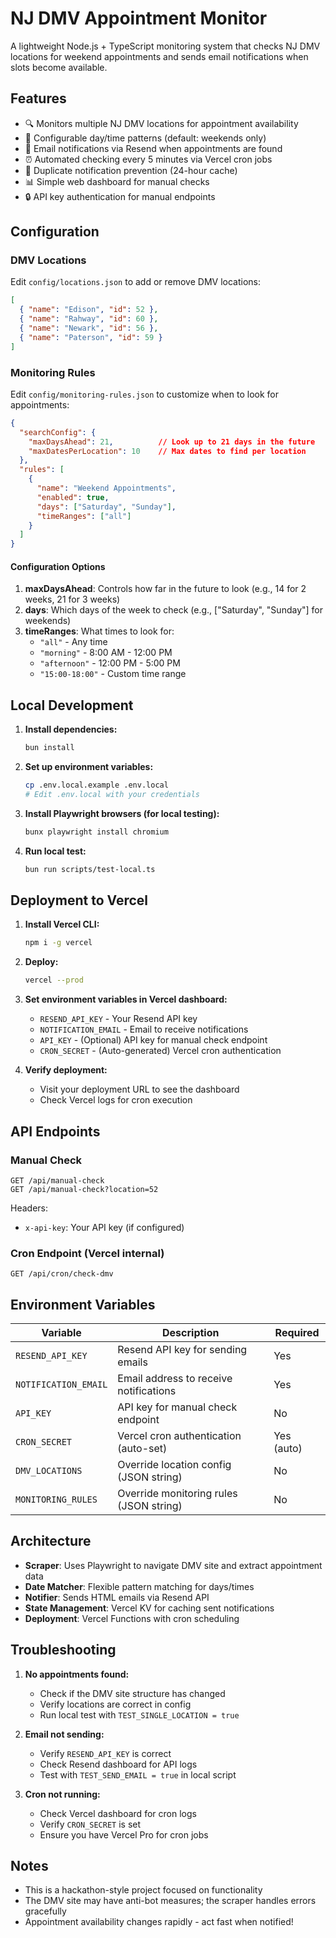 # NJ DMV Appointment Monitor

A lightweight Node.js + TypeScript monitoring system that checks NJ DMV locations for weekend appointments and sends email notifications when slots become available.

## Features

- 🔍 Monitors multiple NJ DMV locations for appointment availability
- 📅 Configurable day/time patterns (default: weekends only)
- 📧 Email notifications via Resend when appointments are found
- ⏰ Automated checking every 5 minutes via Vercel cron jobs
- 🚫 Duplicate notification prevention (24-hour cache)
- 📊 Simple web dashboard for manual checks
- 🔒 API key authentication for manual endpoints

## Configuration

### DMV Locations

Edit `config/locations.json` to add or remove DMV locations:

```json
[
  { "name": "Edison", "id": 52 },
  { "name": "Rahway", "id": 60 },
  { "name": "Newark", "id": 56 },
  { "name": "Paterson", "id": 59 }
]
```

### Monitoring Rules

Edit `config/monitoring-rules.json` to customize when to look for appointments:

```json
{
  "searchConfig": {
    "maxDaysAhead": 21,          // Look up to 21 days in the future
    "maxDatesPerLocation": 10    // Max dates to find per location
  },
  "rules": [
    {
      "name": "Weekend Appointments",
      "enabled": true,
      "days": ["Saturday", "Sunday"],
      "timeRanges": ["all"]
    }
  ]
}
```

#### Configuration Options

1. **maxDaysAhead**: Controls how far in the future to look (e.g., 14 for 2 weeks, 21 for 3 weeks)
2. **days**: Which days of the week to check (e.g., ["Saturday", "Sunday"] for weekends)
3. **timeRanges**: What times to look for:
   - `"all"` - Any time
   - `"morning"` - 8:00 AM - 12:00 PM
   - `"afternoon"` - 12:00 PM - 5:00 PM
   - `"15:00-18:00"` - Custom time range

## Local Development

1. **Install dependencies:**
   ```bash
   bun install
   ```

2. **Set up environment variables:**
   ```bash
   cp .env.local.example .env.local
   # Edit .env.local with your credentials
   ```

3. **Install Playwright browsers (for local testing):**
   ```bash
   bunx playwright install chromium
   ```

4. **Run local test:**
   ```bash
   bun run scripts/test-local.ts
   ```

## Deployment to Vercel

1. **Install Vercel CLI:**
   ```bash
   npm i -g vercel
   ```

2. **Deploy:**
   ```bash
   vercel --prod
   ```

3. **Set environment variables in Vercel dashboard:**
   - `RESEND_API_KEY` - Your Resend API key
   - `NOTIFICATION_EMAIL` - Email to receive notifications
   - `API_KEY` - (Optional) API key for manual check endpoint
   - `CRON_SECRET` - (Auto-generated) Vercel cron authentication

4. **Verify deployment:**
   - Visit your deployment URL to see the dashboard
   - Check Vercel logs for cron execution

## API Endpoints

### Manual Check
```
GET /api/manual-check
GET /api/manual-check?location=52
```

Headers:
- `x-api-key`: Your API key (if configured)

### Cron Endpoint (Vercel internal)
```
GET /api/cron/check-dmv
```

## Environment Variables

| Variable | Description | Required |
|----------|-------------|----------|
| `RESEND_API_KEY` | Resend API key for sending emails | Yes |
| `NOTIFICATION_EMAIL` | Email address to receive notifications | Yes |
| `API_KEY` | API key for manual check endpoint | No |
| `CRON_SECRET` | Vercel cron authentication (auto-set) | Yes (auto) |
| `DMV_LOCATIONS` | Override location config (JSON string) | No |
| `MONITORING_RULES` | Override monitoring rules (JSON string) | No |

## Architecture

- **Scraper**: Uses Playwright to navigate DMV site and extract appointment data
- **Date Matcher**: Flexible pattern matching for days/times
- **Notifier**: Sends HTML emails via Resend API
- **State Management**: Vercel KV for caching sent notifications
- **Deployment**: Vercel Functions with cron scheduling

## Troubleshooting

1. **No appointments found:**
   - Check if the DMV site structure has changed
   - Verify locations are correct in config
   - Run local test with `TEST_SINGLE_LOCATION = true`

2. **Email not sending:**
   - Verify `RESEND_API_KEY` is correct
   - Check Resend dashboard for API logs
   - Test with `TEST_SEND_EMAIL = true` in local script

3. **Cron not running:**
   - Check Vercel dashboard for cron logs
   - Verify `CRON_SECRET` is set
   - Ensure you have Vercel Pro for cron jobs

## Notes

- This is a hackathon-style project focused on functionality
- The DMV site may have anti-bot measures; the scraper handles errors gracefully
- Appointment availability changes rapidly - act fast when notified!
